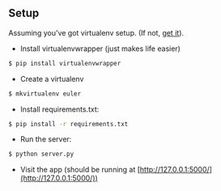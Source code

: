 ## Setup

Assuming you've got virtualenv setup. (If not, [get it](https://virtualenv.pypa.io/en/stable/)).

- Install virtualenvwrapper (just makes life easier)
```sh
$ pip install virtualenvwrapper
```

- Create a virtualenv
```sh
$ mkvirtualenv euler
```

- Install requirements.txt:

```sh
$ pip install -r requirements.txt
```

- Run the server:
```sh
$ python server.py
```

- Visit the app (should be running at [http://127.0.0.1:5000/](http://127.0.0.1:5000/))